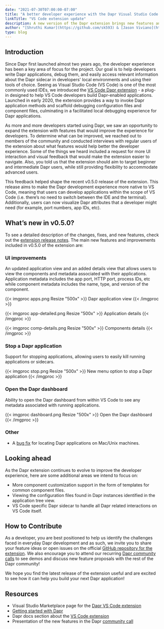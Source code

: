 ```yaml
---
date: "2021-07-30T07:00:00-07:00"
title: "A better developer experience with the Dapr Visual Studio Code extension"
linkTitle: "VS Code extension update"
description: A new version of the Dapr extension brings new features and improvements to VS Code developers
author: "[Shruthi Kumar](https://github.com/sk593) & [Jason Viviano](https://github.com/jasonviviano)"
type: blog
---
```


## Introduction
Since Dapr first launched almost two years ago, the developer experience has been a key area of focus for the project. Our goal is to help developers write Dapr applications, debug them, and easily access relevant information about the Dapr sidecar in developers' local environments and using their tools of choice. Seeing as Visual Studio Code (VS Code) is one of the most commonly used IDEs, we introduced the [VS Code Dapr extension](https://marketplace.visualstudio.com/items?itemName=ms-azuretools.vscode-dapr) - a plug-in designed to help VS Code developers build Dapr-enabled applications. Launched in early 2020, the extension provides a way to invoke Dapr application methods and scaffold debugging configuration files and component files, culminating in a facilitated local debugging experience for Dapr applications.

As more and more developers started using Dapr, we saw an opportunity to expand the extension with features that would improve the experience for developers. To determine what can be improved, we reached out to members of the community and conducted interviews with regular users of the extension about what features would help better the developer experience. Some of the things we heard included a request for more UI interaction and visual feedback that would make the extension easier to navigate. Also, you told us that the extension should aim to target beginner and intermediate Dapr users, while still providing flexibility to accommodate advanced users.

This feedback helped shape the recent v0.5.0 release of the extension. This release aims to make the Dapr development experience more native to VS Code, meaning that users can develop applications within the scope of VS Code (i.e. there’s no need to switch between the IDE and the terminal). Additionally, users can now visualize Dapr attributes that a developer might need (for example, port numbers, app IDs, etc).

## What’s new in v0.5.0?
To see a detailed description of the changes, fixes, and new features, check out the [extension release notes](TBD). The main new features and improvements included in v0.5.0 of the extension are:

### UI improvements
An updated application view and an added details view that allows users to view the components and metadata associated with their applications. Application metadata includes the app port, HTTP port, process IDs, etc while component metadata includes the name, type, and version of the component.


{{< imgproc apps.png Resize "500x" >}} Dapr application view {{< /imgproc >}}

{{< imgproc app-detailed.png Resize "500x" >}} Application details {{< /imgproc >}}

{{< imgproc comp-details.png Resize "500x" >}} Components details {{< /imgproc >}}

### Stop a Dapr application
Support for stopping applications, allowing users to easily kill running applications or sidecars. 

{{< imgproc stop.png Resize "500x" >}} New menu option to stop a Dapr application {{< /imgproc >}}
### Open the Dapr dashboard
Ability to open the Dapr dashboard from within VS Code to see any metadata associated with running applications.

{{< imgproc dashboard.png Resize "500x" >}} Open the Dapr dashboard {{< /imgproc >}}
### Other
- A [bug fix](https://github.com/microsoft/vscode-dapr/issues/169) for locating Dapr applications on Mac/Unix machines.

## Looking ahead
As the Dapr extension continues to evolve to improve the developer experience, here are some additional areas we intend to focus on:

- More component customization support in the form of templates for common component files.
- Viewing the configuration files found in Dapr instances identified in the application tree view.
- VS Code specific Dapr sidecar to handle all Dapr related interactions on VS Code itself.

## How to Contribute
As a developer, you are best positioned to help us identify the challenges faced in everyday Dapr development and as such, we invite you to share your feature ideas or open issues on the official [GitHub repository for the extension](https://github.com/microsoft/vscode-dapr). We also encourage you to attend our recurring [Dapr community calls](https://github.com/dapr/community#community-meetings) to see demos and discuss new feature proposals with the rest of the Dapr community!

We hope you find the latest release of the extension useful and are excited to see how it can help you build your next Dapr application!
## Resources
- Visual Studio Marketplace page for the [Dapr VS Code extension](https://marketplace.visualstudio.com/items?itemName=ms-azuretools.vscode-dapr)
- [Getting started with Dapr](https://docs.dapr.io/getting-started/)
- Dapr docs section about the [VS Code extension](https://docs.dapr.io/developing-applications/ides/vscode/)
- Presentation of the new features in the Dapr [community call](https://youtu.be/QADHQ5v-gww?t=1602)



